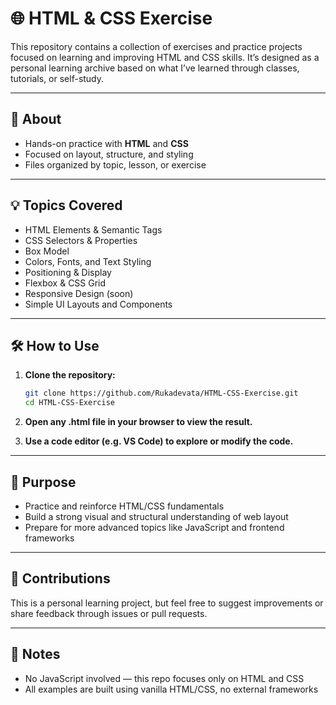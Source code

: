 # 🌐 HTML & CSS Exercise

This repository contains a collection of exercises and practice projects focused on learning and improving HTML and CSS skills. It’s designed as a personal learning archive based on what I’ve learned through classes, tutorials, or self-study.

---

## 📘 About

- Hands-on practice with **HTML** and **CSS**
- Focused on layout, structure, and styling
- Files organized by topic, lesson, or exercise

---

## 💡 Topics Covered

- HTML Elements & Semantic Tags
- CSS Selectors & Properties
- Box Model
- Colors, Fonts, and Text Styling
- Positioning & Display
- Flexbox & CSS Grid
- Responsive Design (soon)
- Simple UI Layouts and Components

---

## 🛠️ How to Use

1. **Clone the repository:**

   ```bash
   git clone https://github.com/Rukadevata/HTML-CSS-Exercise.git
   cd HTML-CSS-Exercise

2. **Open any .html file in your browser to view the result.**

3. **Use a code editor (e.g. VS Code) to explore or modify the code.**

---

## 🎯 Purpose

- Practice and reinforce HTML/CSS fundamentals
- Build a strong visual and structural understanding of web layout
- Prepare for more advanced topics like JavaScript and frontend frameworks

---

## 🙌 Contributions

This is a personal learning project, but feel free to suggest improvements or share feedback through issues or pull requests.

---

## 📌 Notes

- No JavaScript involved — this repo focuses only on HTML and CSS
- All examples are built using vanilla HTML/CSS, no external frameworks